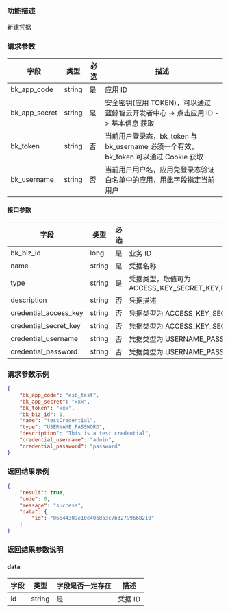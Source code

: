 ### 功能描述

新建凭据

### 请求参数

| 字段 | 类型 | 必选 |  描述 |
|-----------|------------|--------|------------|
| bk_app_code  |  string    | 是 | 应用 ID     |
| bk_app_secret|  string    | 是 | 安全密钥(应用 TOKEN)，可以通过 蓝鲸智云开发者中心 -&gt; 点击应用 ID -&gt; 基本信息 获取 |
| bk_token     |  string    | 否 | 当前用户登录态，bk_token 与 bk_username 必须一个有效，bk_token 可以通过 Cookie 获取 |
| bk_username  |  string    | 否 | 当前用户用户名，应用免登录态验证白名单中的应用，用此字段指定当前用户 |

#### 接口参数

| 字段                        |  类型      | 必选   |  描述       |
|----------------------------|------------|--------|------------|
| bk_biz_id                  |  long      | 是     | 业务 ID     |
| name                       |  string    | 是     | 凭据名称 |
| type                       |  string    | 是     | 凭据类型，取值可为 ACCESS_KEY_SECRET_KEY,PASSWORD,USERNAME_PASSWORD,SECRET_KEY |
| description                |  string    | 否     | 凭据描述 |
| credential_access_key      |  string    | 否     | 凭据类型为 ACCESS_KEY_SECRET_KEY 时填写 |
| credential_secret_key      |  string    | 否     | 凭据类型为 ACCESS_KEY_SECRET_KEY/SECRET_KEY 时填写 |
| credential_username        |  string    | 否     | 凭据类型为 USERNAME_PASSWORD 时填写 |
| credential_password        |  string    | 否     | 凭据类型为 USERNAME_PASSWORD/PASSWORD 时填写 |


### 请求参数示例

```json
{
    "bk_app_code": "esb_test",
    "bk_app_secret": "xxx",
    "bk_token": "xxx",
    "bk_biz_id": 1,
    "name": "testCredential",
    "type": "USERNAME_PASSWORD",
    "description": "This is a test credential",
    "credential_username": "admin",
    "credential_password": "password"
}
```

### 返回结果示例

```json
{
    "result": true,
    "code": 0,
    "message": "success",
    "data": {
        "id": "06644309e10e4068b3c7b32799668210"
    }
}
```

### 返回结果参数说明

#### data

| 字段      | 类型    |字段是否一定存在  | 描述      |
|-----------|-------|---------------|---------|
| id        | string |是             | 凭据 ID |
